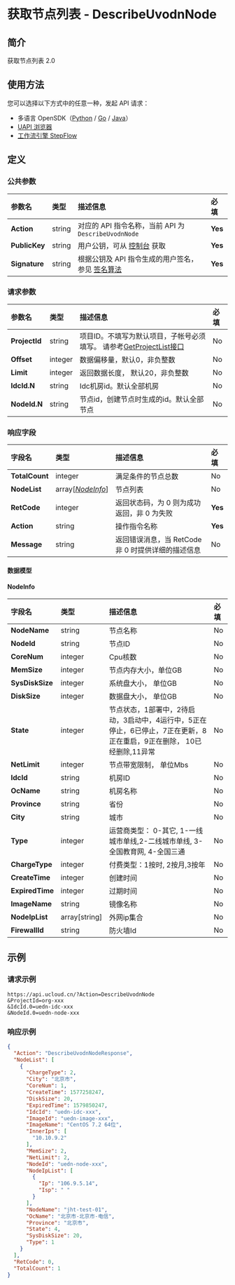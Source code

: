 # 获取节点列表 - DescribeUvodnNode

## 简介

获取节点列表 2.0





## 使用方法

您可以选择以下方式中的任意一种，发起 API 请求：
- 多语言 OpenSDK（[Python](https://github.com/ucloud/ucloud-sdk-python3) / [Go](https://github.com/ucloud/ucloud-sdk-go) / [Java](https://github.com/ucloud/ucloud-sdk-java)）
- [UAPI 浏览器](https://console.ucloud.cn/uapi/detail?id=DescribeUvodnNode)
- [工作流引擎 StepFlow](https://console.ucloud.cn/stepflow/manage/)

## 定义

### 公共参数

| 参数名 | 类型 | 描述信息 | 必填 |
|:---|:---|:---|:---|
| **Action**     | string  | 对应的 API 指令名称，当前 API 为 `DescribeUvodnNode`                        | **Yes** |
| **PublicKey**  | string  | 用户公钥，可从 [控制台](https://console.ucloud.cn/uapi/apikey) 获取                                             | **Yes** |
| **Signature**  | string  | 根据公钥及 API 指令生成的用户签名，参见 [签名算法](api/summary/signature.md)  | **Yes** |

### 请求参数

| 参数名 | 类型 | 描述信息 | 必填 |
|:---|:---|:---|:---|
| **ProjectId** | string | 项目ID。不填写为默认项目，子帐号必须填写。 请参考[GetProjectList接口](api/summary/get_project_list) |No|
| **Offset** | integer | 数据偏移量，默认0，非负整数 |No|
| **Limit** | integer | 返回数据长度， 默认20，非负整数 |No|
| **IdcId.N** | string | Idc机房id。默认全部机房 |No|
| **NodeId.N** | string | 节点id，创建节点时生成的id。默认全部节点 |No|

### 响应字段

| 字段名 | 类型 | 描述信息 | 必填 |
|:---|:---|:---|:---|
| **TotalCount** | integer | 满足条件的节点总数 |No|
| **NodeList** | array[[*NodeInfo*](#NodeInfo)] | 节点列表 |No|
| **RetCode** | integer | 返回状态码，为 0 则为成功返回，非 0 为失败 |**Yes**|
| **Action** | string | 操作指令名称 |**Yes**|
| **Message** | string | 返回错误消息，当 RetCode 非 0 时提供详细的描述信息 |No|

#### 数据模型


#### NodeInfo

| 字段名 | 类型 | 描述信息 | 必填 |
|:---|:---|:---|:---|
| **NodeName** | string | 节点名称 |No|
| **NodeId** | string | 节点ID |No|
| **CoreNum** | integer | Cpu核数 |No|
| **MemSize** | integer | 节点内存大小，单位GB |No|
| **SysDiskSize** | integer | 系统盘大小， 单位GB |No|
| **DiskSize** | integer | 数据盘大小， 单位GB |No|
| **State** | integer | 节点状态，1部署中，2待启动，3启动中，4运行中，5正在停止，6已停止，7正在更新，8正在重启，9正在删除， 10已经删除,11异常 |No|
| **NetLimit** | integer | 节点带宽限制， 单位Mbs |No|
| **IdcId** | string | 机房ID |No|
| **OcName** | string | 机房名称 |No|
| **Province** | string | 省份 |No|
| **City** | string | 城市 |No|
| **Type** | integer | 运营商类型： 0-其它, 1-一线城市单线,2-二线城市单线, 3-全国教育网, 4-全国三通 |No|
| **ChargeType** | integer | 付费类型：1按时, 2按月,3按年 |No|
| **CreateTime** | integer | 创建时间 |No|
| **ExpiredTime** | integer | 过期时间 |No|
| **ImageName** | string | 镜像名称 |No|
| **NodeIpList** | array[string] | 外网ip集合 |No|
| **FirewallId** | string | 防火墙Id |No|

## 示例

### 请求示例
    
```
https://api.ucloud.cn/?Action=DescribeUvodnNode
&ProjectId=org-xxx
&IdcId.0=uedn-idc-xxx
&NodeId.0=uedn-node-xxx
```

### 响应示例
    
```json
{
  "Action": "DescribeUvodnNodeResponse",
  "NodeList": [
    {
      "ChargeType": 2,
      "City": "北京市",
      "CoreNum": 1,
      "CreateTime": 1577258247,
      "DiskSize": 20,
      "ExpiredTime": 1579850247,
      "IdcId": "uedn-idc-xxx",
      "ImageId": "uedn-image-xxx",
      "ImageName": "CentOS 7.2 64位",
      "InnerIps": [
        "10.10.9.2"
      ],
      "MemSize": 2,
      "NetLimit": 2,
      "NodeId": "uedn-node-xxx",
      "NodeIpList": [
        {
          "Ip": "106.9.5.14",
          "Isp": " "
        }
      ],
      "NodeName": "jht-test-01",
      "OcName": "北京市-北京市-电信",
      "Province": "北京市",
      "State": 4,
      "SysDiskSize": 20,
      "Type": 1
    }
  ],
  "RetCode": 0,
  "TotalCount": 1
}
```




